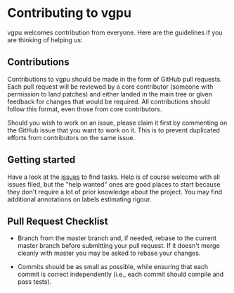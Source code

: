 # Contributing to vgpu

vgpu welcomes contribution from everyone. Here are the guidelines if you are
thinking of helping us:

## Contributions

Contributions to vgpu should be made in the form of GitHub pull requests.
Each pull request will be reviewed by a core contributor (someone with
permission to land patches) and either landed in the main tree or
given feedback for changes that would be required.
All contributions should follow this format, even those from core contributors.

Should you wish to work on an issue, please claim it first by commenting on
the GitHub issue that you want to work on it. This is to prevent duplicated
efforts from contributors on the same issue.

## Getting started

Have a look at the [issues](https://github.com/simbleau/vgpu/issues) to find tasks. Help is of course welcome with all issues filed, but
the "help wanted" ones are good places to start because they don't require a lot
of prior knowledge about the project. You may find additional annotations on labels estimating rigour.

## Pull Request Checklist

- Branch from the master branch and, if needed, rebase to the current master
  branch before submitting your pull request. If it doesn't merge cleanly with
  master you may be asked to rebase your changes.

- Commits should be as small as possible, while ensuring that each commit is
  correct independently (i.e., each commit should compile and pass tests).